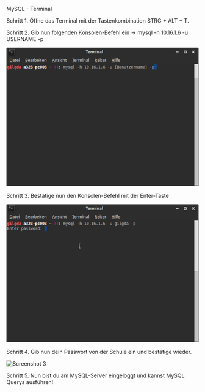 MySQL - Terminal

Schritt 1. Öffne das Terminal mit der Tastenkombination STRG + ALT + T.

Schritt 2. Gib nun folgenden Konsolen-Befehl ein -> mysql -h 10.16.1.6 -u USERNAME -p

![Screenshot 1](content/guides/MYSQL/TERMINAL/screen1.png)

Schritt 3. Bestätige nun den Konsolen-Befehl mit der Enter-Taste

![Screenshot 2](content/guides/MYSQL/TERMINAL/screen2.png)

Schritt 4. Gib nun dein Passwort von der Schule ein und bestätige wieder.

![Screenshot 3](content/guides/MYSQL/TERMINAL/screen3.png)

Schritt 5. Nun bist du am MySQL-Server eingeloggt und kannst MySQL Querys ausführen!